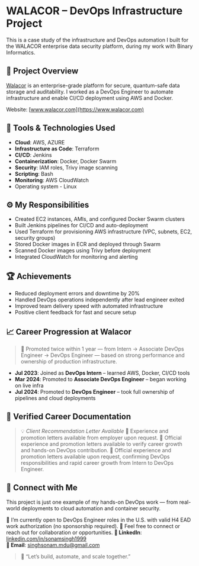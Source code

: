 # WALACOR – DevOps Infrastructure Project

This is a case study of the infrastructure and DevOps automation I built for the WALACOR enterprise data security platform, during my work with Binary Informatics.

## 🚀 Project Overview

[Walacor](https://www.walacor.com/) is an enterprise-grade platform for secure, quantum-safe data storage and auditability. I worked as a DevOps Engineer to automate infrastructure and enable CI/CD deployment using AWS and Docker.

Website: [www.walacor.com](https://www.walacor.com)

## 🧰 Tools & Technologies Used

- **Cloud**: AWS, AZURE
- **Infrastructure as Code**: Terraform
- **CI/CD**: Jenkins
- **Containerization**: Docker, Docker Swarm
- **Security**: IAM roles, Trivy image scanning
- **Scripting**: Bash
- **Monitoring**: AWS CloudWatch
- Operating system - Linux
  
## ⚙️ My Responsibilities

- Created EC2 instances, AMIs, and configured Docker Swarm clusters
- Built Jenkins pipelines for CI/CD and auto-deployment
- Used Terraform for provisioning AWS infrastructure (VPC, subnets, EC2, security groups)
- Stored Docker images in ECR and deployed through Swarm
- Scanned Docker images using Trivy before deployment
- Integrated CloudWatch for monitoring and alerting

## 🏆 Achievements

- Reduced deployment errors and downtime by 20%
- Handled DevOps operations independently after lead engineer exited
- Improved team delivery speed with automated infrastructure
- Positive client feedback for fast and secure setup

## 📈 Career Progression at Walacor

> 💼 Promoted twice within 1 year — from Intern → Associate DevOps Engineer → DevOps Engineer — based on strong performance and ownership of production infrastructure.
- **Jul 2023**: Joined as **DevOps Intern** – learned AWS, Docker, CI/CD tools  
- **Mar 2024**: Promoted to **Associate DevOps Engineer** – began working on live infra  
- **Jul 2024**: Promoted to **DevOps Engineer** – took full ownership of pipelines and cloud deployments  

## 📑 Verified Career Documentation

> 💡 *Client Recommendation Letter Available*
> 📄 Experience and promotion letters available from employer upon request.
> 📩 Official experience and promotion letters available to verify career growth and hands-on DevOps contribution.
> 📄 Official experience and promotion letters available upon request, confirming DevOps responsibilities and rapid career growth from Intern to DevOps Engineer.

## 💼 Connect with Me

This project is just one example of my hands-on DevOps work — from real-world deployments to cloud automation and container security.

🚀 I’m currently open to DevOps Engineer roles in the U.S. with valid H4 EAD work authorization (no sponsorship required).
📩 Feel free to connect or reach out for collaboration or opportunities.
**🔗 LinkedIn**: [linkedin.com/in/sonamsingh1999](https://www.linkedin.com/in/sonamsingh1999/)  
**📧 Email**: singhsonam.mdu@gmail.com

> 💬 “Let’s build, automate, and scale together.”










